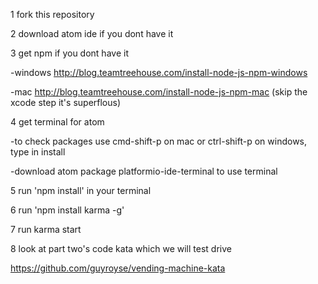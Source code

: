 1 fork this repository

2 download atom ide if you dont have it

3 get npm if you dont have it
  
  -windows http://blog.teamtreehouse.com/install-node-js-npm-windows
  
  -mac http://blog.teamtreehouse.com/install-node-js-npm-mac (skip the xcode step it's superflous)

4 get terminal for atom
  
  -to check packages use cmd-shift-p on mac or ctrl-shift-p on windows, type in install
  
  -download atom package platformio-ide-terminal to use terminal

5 run 'npm install' in your terminal

6 run 'npm install karma -g'

7 run karma start

8 look at part two's code kata which we will test drive

https://github.com/guyroyse/vending-machine-kata
